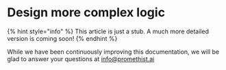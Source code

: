 # Design more complex logic

{% hint style="info" %}
This article is just a stub. A much more detailed version is coming soon!
{% endhint %}

While we have been continuously improving this documentation, we will be glad to answer your questions at info@promethist.ai

